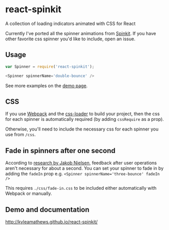 react-spinkit
=============

A collection of loading indicators animated with CSS for React

Currently I've ported all the spinner animations from
[Spinkit](https://github.com/tobiasahlin/SpinKit). If you have other favorite
 css spinner you'd like to include, open an issue.

## Usage
```javascript
var Spinner = require('react-spinkit');

<Spinner spinnerName='double-bounce' />
```

See more examples on the [demo page](http://kyleamathews.github.io/react-spinkit/).

## CSS
If you use [Webpack](http://webpack.github.io) and the
[css-loader](https://github.com/webpack/css-loader) to build your project, then the
css for each spinner is automatically required (by adding `cssRequire` as a prop).

Otherwise, you'll need to include the necessary css for each spinner you
use from `/css`.

## Fade in spinners after one second
According to [research by Jakob Nielsen](http://www.nngroup.com/articles/response-times-3-important-limits/),
 feedback after user operations aren't necessary for about a second.
 You can set your spinner to fade in by adding the `fadeIn` prop e.g. `<Spinner
spinnerName='three-bounce' fadeIn />`

This requires `./css/fade-in.css` to be included either automatically
with Webpack or manually.


## Demo and documentation
http://kyleamathews.github.io/react-spinkit/
